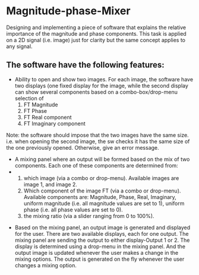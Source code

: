# Magnitude-phase-Mixer

Designing and implementing a piece of software that explains the relative importance of the magnitude and phase components.
This task is applied on a 2D signal (i.e. image) just for clarity but the same concept applies to any signal.

## The software have the following features:

* Ability to open and show two images. For each image, the software have two displays (one fixed display for the image, while the second display can show several components based on a combo-box/drop-menu selection of
  1) FT Magnitude
  2) FT Phase
  3) FT Real component
  4) FT Imaginary component

Note: the software should impose that the two images have the same size. i.e. when opening the second image, the sw checks it has the same size of the one previously opened. Otherwise, give an error message.

* A mixing panel where an output will be formed based on the mix of two components. Each one of these components are determined from:
* <ol>
  <li>which image (via a combo or drop-menu). Available images are image 1, and image 2.</li>
  <li>Which component of the image FT (via a combo or drop-menu). Available components are: Magnitude, Phase, Real, Imaginary, uniform magnitude (i.e. all magnitude values are set to 1), uniform phase (i.e. all phase values are set to 0).</li>
  <li>the mixing ratio (via a slider ranging from 0 to 100%).</li>
</ol>
 
* Based on the mixing panel, an output image is generated and displayed for the user. There are two available displays, each for one output. The mixing panel are sending the output to either display-Output 1 or 2. The display is determined using a drop-menu in the mixing panel. And the output image is updated whenever the user makes a change in the mixing options. The output is generated on the fly whenever the user changes a mixing option.

